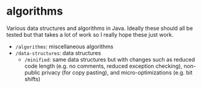 # algorithms

Various data structures and algorithms in Java. Ideally these should all be
tested but that takes a lot of work so I really hope these just work.

* `/algorithms`: miscellaneous algorithms
* `/data-structures`: data structures
  * `/minified`: same data structures but with changes such as reduced code
    length (e.g. no comments, reduced exception checking), non-public privacy
    (for copy pasting), and micro-optimizations (e.g. bit shifts)
